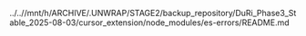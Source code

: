 ../..//mnt/h/ARCHIVE/.UNWRAP/STAGE2/backup_repository/DuRi_Phase3_Stable_2025-08-03/cursor_extension/node_modules/es-errors/README.md